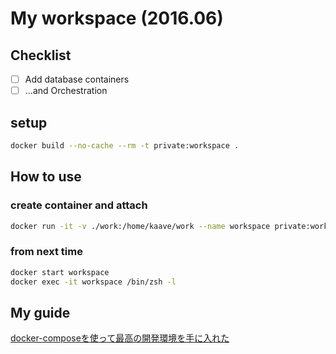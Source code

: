 # My workspace (2016.06)

## Checklist

- [ ] Add database containers
- [ ] ...and Orchestration

## setup

```bash
docker build --no-cache --rm -t private:workspace .
```

## How to use
### create container and attach

```bash
docker run -it -v ./work:/home/kaave/work --name workspace private:workspace /bin/zsh -l
```

### from next time

```bash
docker start workspace
docker exec -it workspace /bin/zsh -l
```


## My guide

[docker-composeを使って最高の開発環境を手に入れた](http://blog.muuny-blue.info/7d128c1d4a33165a8676d1650d8ff828.html)

